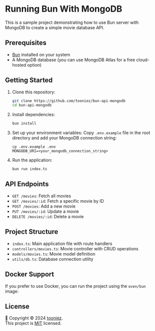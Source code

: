 # Running Bun With MongoDB

This is a sample project demonstrating how to use Bun server with MongoDB to create a simple movie database API.

## Prerequisites

- [Bun](https://bun.sh) installed on your system
- A MongoDB database (you can use MongoDB Atlas for a free cloud-hosted option)

## Getting Started

1. Clone this repository:
   ```bash
   git clone https://github.com/tooniez/bun-api-mongodb
   cd bun-api-mongodb
   ```

2. Install dependencies:
   ```bash
   bun install
   ```

3. Set up your environment variables:
   Copy `.env.example` file in the root directory and add your MongoDB connection string:
   ```
   cp .env.example .env
   MONGODB_URI=<your_mongodb_connection_string>
   ```

4. Run the application:
   ```bash
   bun run index.ts
   ```

## API Endpoints

- `GET /movies`: Fetch all movies
- `GET /movies/:id`: Fetch a specific movie by ID
- `POST /movies`: Add a new movie
- `PUT /movies/:id`: Update a movie
- `DELETE /movies/:id`: Delete a movie

## Project Structure

- `index.ts`: Main application file with route handlers
- `controllers/movies.ts`: Movie controller with CRUD operations
- `models/movies.ts`: Movie model definition
- `utils/db.ts`: Database connection utility

## Docker Support

If you prefer to use Docker, you can run the project using the `oven/bun` image:

## License

📝 Copyright © 2024 [tooniez](https://github.com/tooniez). <br />
This project is [MIT](https://github.com/tooniez/bun-api-mongodb`/blob/main/LICENSE) licensed.